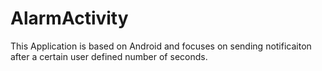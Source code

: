 AlarmActivity
=============

This Application is based on Android and focuses on sending notificaiton after a certain user defined number of seconds.
